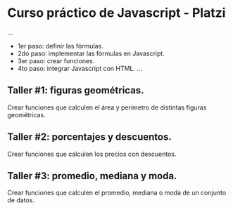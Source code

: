 # Curso práctico de Javascript - Platzi

...
- 1er paso: definir las fórmulas.
- 2do paso: implementar las fórmulas en Javascript.
- 3er paso: crear funciones.
- 4to paso: integrar Javascript con HTML.
...

## Taller #1: figuras geométricas.
Crear funciones que calculen el área y perímetro de distintas figuras geométricas.


## Taller #2: porcentajes y descuentos.
Crear funciones que calculen los precios con descuentos.

## Taller #3: promedio, mediana y moda.
Crear funciones que calculen el promedio, mediana o moda de un conjunto de datos.